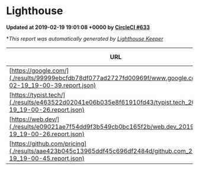 
# Lighthouse

**Updated at 2019-02-19 19:01:08 +0000 by [CircleCI #633](https://circleci.com/gh/ItinerisLtd/lighthouse-keeper-example/633)**

**This report was automatically generated by [Lighthouse Keeper](https://github.com/itinerisltd/lighthouse-keeper)*

| URL | Performance | Accessibility | Best Practices | SEO | PWA | Updated At |
| --- | --- | --- | --- | --- | --- | --- |
| [https://google.com/](./results/99999ebcfdb78df077ad2727fd00969f/www.google.com_2019-02-19_19-00-39.report.json) | 0.93 | 0.71 | 0.93 | 0.8 | 0.58 | 2019-02-19T19:00:39.822Z |
| [https://typist.tech/](./results/e463522d02041e06b035e8f61910fd43/typist.tech_2019-02-19_19-00-26.report.json) | 1 |  |  |  |  | 2019-02-19T19:00:26.246Z |
| [https://web.dev/](./results/e09021ae7f54dd9f3b549cb0bc165f2b/web.dev_2019-02-19_19-00-26.report.json) | 0.9 | 0.93 | 0.93 | 0.91 | 1 | 2019-02-19T19:00:26.713Z |
| [https://github.com/pricing](./results/aae423b045c13965ddf45c696df2484d/github.com_2019-02-19_19-00-45.report.json) | 0.72 | 0.89 | 0.93 | 0.9 | 0.58 | 2019-02-19T19:00:45.451Z |
